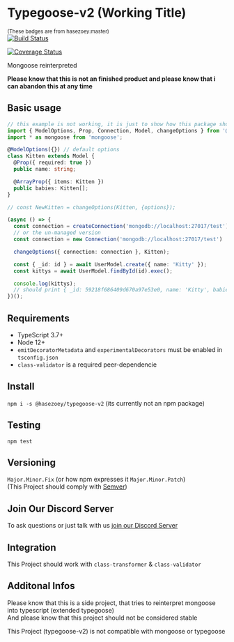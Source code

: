 # Typegoose-v2 (Working Title)

 <sub>(These badges are from hasezoey:master)</sub>  
[![Build Status](https://travis-ci.com/hasezoey/typegoose-v2.svg?branch=master)](https://travis-ci.com/hasezoey/typegoose-v2)
<!--[![npm](https://img.shields.io/npm/dt/@hasezoey/typegoose-v2-v2.svg)](https://www.npmjs.com/package/@hasezoey/typegoose-v2) -->
[![Coverage Status](https://coveralls.io/repos/github/hasezoey/typegoose-v2/badge.svg?branch=master)](https://coveralls.io/github/hasezoey/typegoose-v2?branch=master)

Mongoose reinterpreted

**Please know that this is not an finished product and please know that i can abandon this at any time**

## Basic usage

```ts
// this example is not working, it is just to show how this package should work when finished
import { ModelOptions, Prop, Connection, Model, changeOptions } from '@hasezoey/typegoose-v2';
import * as mongoose from 'mongoose';

@ModelOptions({}) // default options
class Kitten extends Model {
  @Prop({ required: true })
  public name: string;

  @ArrayProp({ items: Kitten })
  public babies: Kitten[];
}

// const NewKitten = changeOptions(Kitten, {options});

(async () => {
  const connection = createConnection('mongodb://localhost:27017/test');
  // or the un-managed version
  const connection = new Connection('mongodb://localhost:27017/test')

  changeOptions({ connection: connection }, Kitten);

  const { _id: id } = await UserModel.create({ name: 'Kitty' });
  const kittys = await UserModel.findById(id).exec();

  console.log(kittys);
  // should print { _id: 59218f686409d670a97e53e0, name: 'Kitty', babies: undefined __v: 0 }
})();
```

## Requirements

* TypeScript 3.7+
* Node 12+
* `emitDecoratorMetadata` and `experimentalDecorators` must be enabled in `tsconfig.json`
* `class-validator` is a required peer-dependencie

## Install

`npm i -s @hasezoey/typegoose-v2` (its currently not an npm package)

## Testing

`npm test`

## Versioning

`Major.Minor.Fix` (or how npm expresses it `Major.Minor.Patch`)  
(This Project should comply with [Semver](https://semver.org))

## Join Our Discord Server

To ask questions or just talk with us [join our Discord Server](https://discord.gg/BpGjTTD)

## Integration

This Project should work with `class-transformer` & `class-validator`

## Additonal Infos

Please know that this is a side project, that tries to reinterpret mongoose into typescript (extended typegoose)  
And please know that this project should not be considered stable  

This Project (typegoose-v2) is not compatible with mongoose or typegoose
